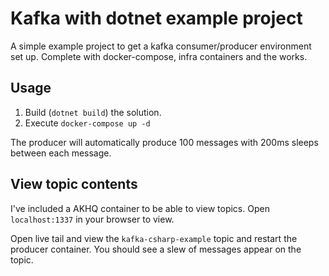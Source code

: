 <imag src="https://mpng.subpng.com/20190517/hou/kisspng-apache-kafka-apache-software-foundation-computer-s-connectivity-svg-png-icon-free-download-465-6-5cdf21d9a9fa76.5356632115581270656962.jpg">

# Kafka with dotnet example project

A simple example project to get a kafka consumer/producer environment set up. Complete with docker-compose, infra containers and the works.

## Usage

1. Build (`dotnet build`) the solution.
2. Execute `docker-compose up -d`

The producer will automatically produce 100 messages with 200ms sleeps between each message.

## View topic contents

I've included a AKHQ container to be able to view topics. Open `localhost:1337` in your browser to view.

Open live tail and view the `kafka-csharp-example` topic and restart the producer container. You should see a slew of messages appear on the topic.
